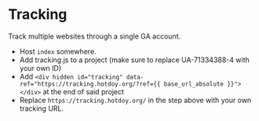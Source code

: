 # Tracking
Track multiple websites through a single GA account.

* Host ```index``` somewhere. 
* Add tracking.js to a project (make sure to replace UA-71334388-4 with your own ID)
* Add ```<div hidden id="tracking" data-ref="https://tracking.hotdoy.org/?ref={{ base_url_absolute }}"></div>``` at the end of said project
* Replace ```https://tracking.hotdoy.org/``` in the step above with your own tracking URL.